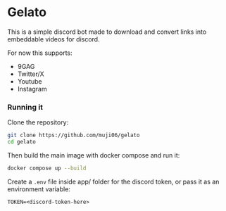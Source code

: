 # Gelato

This is a simple discord bot made to download and convert links into embeddable videos for discord.

For now this supports: 
- 9GAG
- Twitter/X
- Youtube
- Instagram

### Running it
Clone the repository:
```bash
git clone https://github.com/muji06/gelato
cd gelato
```

Then build the main image with docker compose and run it:
```bash
docker compose up --build
```

Create a `.env` file inside app/ folder for the discord token, or pass it as an environment variable:
```
TOKEN=<discord-token-here>
```

